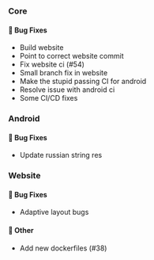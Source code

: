 ### Core

#### <!-- 1 -->🐛 Bug Fixes

- Build website
- Point to correct website commit
- Fix website ci (#54)
- Small branch fix in website
- Make the stupid passing CI for android
- Resolve issue with android ci
- Some CI/CD fixes



### Android

#### <!-- 1 -->🐛 Bug Fixes

- Update russian string res


### Website

#### <!-- 1 -->🐛 Bug Fixes

- Adaptive layout bugs

#### <!-- 10 -->💼 Other

- Add new dockerfiles (#38)


<!-- generated by git-cliff -->
